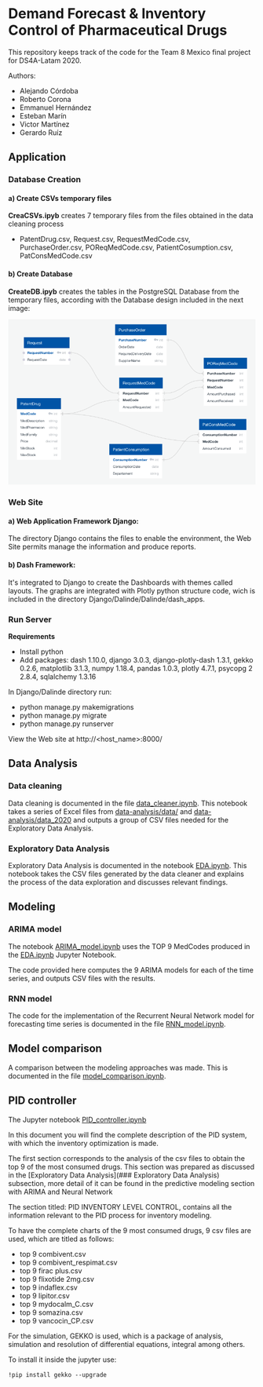 # Demand Forecast & Inventory Control of Pharmaceutical Drugs

This repository keeps track of the code for the Team 8 Mexico final project for DS4A-Latam 2020.

Authors:

* Alejando Córdoba
* Roberto Corona
* Emmanuel Hernández
* Esteban Marín
* Victor Martínez
* Gerardo Ruíz

## Application
### Database Creation
#### a) Create CSVs temporary files

**CreaCSVs.ipyb** creates 7 temporary files from the files obtained in the data cleaning process
- PatentDrug.csv, Request.csv, RequestMedCode.csv, PurchaseOrder.csv, POReqMedCode.csv, PatientCosumption.csv, PatConsMedCode.csv

#### b) Create Database

**CreateDB.ipyb** creates the tables in the PostgreSQL Database from the temporary files, according with the Database design included in the next image:

![alt text](CreateCSVsDB/DB%20design.png "Database")

### Web Site
#### a) Web Application Framework Django:
The directory Django contains the files to enable the environment, the Web Site permits manage the information and produce reports.

#### b) Dash Framework:
It's integrated to Django to create the Dashboards with themes called layouts. The graphs are integrated with Plotly python structure code, wich is included in the directory Django/Dalinde/Dalinde/dash_apps.

### Run Server

**Requirements**
- Install python
- Add packages: dash 1.10.0, django 3.0.3, django-plotly-dash 1.3.1, gekko 0.2.6, matplotlib 3.1.3, numpy                1.18.4, pandas 1.0.3, plotly 4.7.1, psycopg 2 2.8.4, sqlalchemy 1.3.16

In Django/Dalinde directory run:
- python manage.py makemigrations
- python manage.py migrate
- python manage.py runserver

View the Web site at http://<host_name>:8000/

## Data Analysis

### Data cleaning

Data cleaning is documented in the file [data_cleaner.ipynb](data-analysis/data_cleaner.ipynb). This notebook takes a series of Excel files from [data-analysis/data/](data-analysis/data/) and [data-analysis/data_2020](data-analysis/data2020/) and outputs a group of CSV files needed for the Exploratory Data Analysis.

### Exploratory Data Analysis

Exploratory Data Analysis is documented in the notebook [EDA.ipynb](data-analysis/EDA.ipynb). This notebook takes the CSV files generated by the data cleaner and explains the process of the data exploration and discusses relevant findings.

## Modeling

### ARIMA model

The notebook [ARIMA_model.ipynb](modeling/ARIMA_model.ipynb) uses the TOP 9 MedCodes produced in the [EDA.ipynb](data-analysis/EDA.ipynb) Jupyter Notebook.

The code provided here computes the 9 ARIMA models for each of the time series, and outputs CSV files with the results. 

### RNN model

The code for the implementation of the Recurrent Neural Network model for forecasting time series is documented in the file [RNN_model.ipynb](modeling/RNN_model.ipynb).

## Model comparison

A comparison between the modeling approaches was made. This is documented in the file [model_comparison.ipynb](modeling/model_comparison.ipynb).

## PID controller

The Jupyter notebook [PID_controller.ipynb](modeling/PID_controller.ipynb)

In this document you will find the complete description of the PID system, with which the inventory optimization is made.

The first section corresponds to the analysis of the csv files to obtain the top 9 of the most consumed drugs. This section was prepared as discussed in the [Exploratory Data Analysis](### Exploratory Data Analysis) subsection, more detail of it can be found in the predictive modeling section with ARIMA and Neural Network

The section titled: PID INVENTORY LEVEL CONTROL, contains all the information relevant to the PID process for inventory modeling.

To have the complete charts of the 9 most consumed drugs, 9 csv files are used, which are titled as follows:

* top 9 combivent.csv
* top 9 combivent_respimat.csv
* top 9 firac plus.csv
* top 9 flixotide 2mg.csv
* top 9 indaflex.csv
* top 9 lipitor.csv
* top 9 mydocalm_C.csv
* top 9 somazina.csv
* top 9 vancocin_CP.csv

For the simulation, GEKKO is used, which is a package of analysis, simulation and resolution of differential equations, integral among others.

To install it inside the jupyter use:
```
!pip install gekko --upgrade
```
